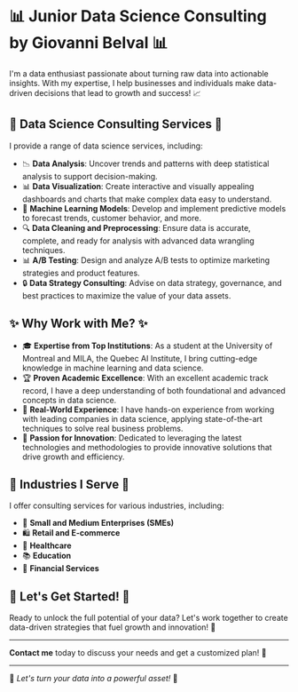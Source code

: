 # 📊 **Junior Data Science Consulting by Giovanni Belval** 📊

I'm a data enthusiast passionate about turning raw data into actionable insights. With my expertise, I help businesses and individuals make data-driven decisions that lead to growth and success! 📈

## 🌟 **Data Science Consulting Services** 🌟

I provide a range of data science services, including:

- 📉 **Data Analysis**: Uncover trends and patterns with deep statistical analysis to support decision-making.
- 📊 **Data Visualization**: Create interactive and visually appealing dashboards and charts that make complex data easy to understand.
- 🧠 **Machine Learning Models**: Develop and implement predictive models to forecast trends, customer behavior, and more.
- 🔍 **Data Cleaning and Preprocessing**: Ensure data is accurate, complete, and ready for analysis with advanced data wrangling techniques.
- 📊 **A/B Testing**: Design and analyze A/B tests to optimize marketing strategies and product features.
- 🔒 **Data Strategy Consulting**: Advise on data strategy, governance, and best practices to maximize the value of your data assets.

## ✨ **Why Work with Me?** ✨

- 🎓 **Expertise from Top Institutions**: As a student at the University of Montreal and MILA, the Quebec AI Institute, I bring cutting-edge knowledge in machine learning and data science.
- 🏆 **Proven Academic Excellence**: With an excellent academic track record, I have a deep understanding of both foundational and advanced concepts in data science.
- 🏢 **Real-World Experience**: I have hands-on experience from working with leading companies in data science, applying state-of-the-art techniques to solve real business problems.
- 🚀 **Passion for Innovation**: Dedicated to leveraging the latest technologies and methodologies to provide innovative solutions that drive growth and efficiency.

## 💬 **Industries I Serve** 💬

I offer consulting services for various industries, including:

- 🏢 **Small and Medium Enterprises (SMEs)**
- 🛍️ **Retail and E-commerce**
- 🏥 **Healthcare**
- 📚 **Education**
- 💼 **Financial Services**

## 📅 **Let's Get Started!** 📅

Ready to unlock the full potential of your data? Let's work together to create data-driven strategies that fuel growth and innovation! 🚀

---

**Contact me** today to discuss your needs and get a customized plan! 🌟

---

🌟 *Let's turn your data into a powerful asset!* 🌟
